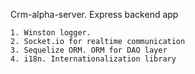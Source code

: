 Crm-alpha-server. Express backend app

    1. Winston logger.
    2. Socket.io for realtime communication
    3. Sequelize ORM. ORM for DAO layer
    4. i18n. Internationalization library